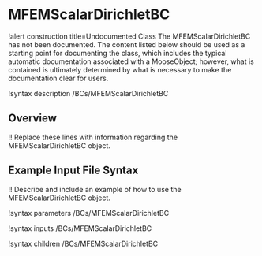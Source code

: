 # MFEMScalarDirichletBC

!alert construction title=Undocumented Class
The MFEMScalarDirichletBC has not been documented. The content listed below should be used as a starting point for
documenting the class, which includes the typical automatic documentation associated with a
MooseObject; however, what is contained is ultimately determined by what is necessary to make the
documentation clear for users.

!syntax description /BCs/MFEMScalarDirichletBC

## Overview

!! Replace these lines with information regarding the MFEMScalarDirichletBC object.

## Example Input File Syntax

!! Describe and include an example of how to use the MFEMScalarDirichletBC object.

!syntax parameters /BCs/MFEMScalarDirichletBC

!syntax inputs /BCs/MFEMScalarDirichletBC

!syntax children /BCs/MFEMScalarDirichletBC
